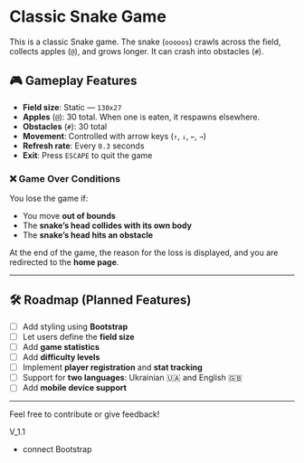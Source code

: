 # Classic Snake Game

This is a classic Snake game. The snake (`ooooos`) crawls across the field, collects apples (`@`), and grows longer. It can crash into obstacles (`#`).

## 🎮 Gameplay Features

- **Field size**: Static — `130x27`
- **Apples** (`@`): 30 total. When one is eaten, it respawns elsewhere.
- **Obstacles** (`#`): 30 total
- **Movement**: Controlled with arrow keys (`↑`, `↓`, `←`, `→`)
- **Refresh rate**: Every `0.3` seconds
- **Exit**: Press `ESCAPE` to quit the game

### ❌ Game Over Conditions

You lose the game if:

- You move **out of bounds**
- The **snake’s head collides with its own body**
- The **snake’s head hits an obstacle**

At the end of the game, the reason for the loss is displayed, and you are redirected to the **home page**.

---

## 🛠️ Roadmap (Planned Features)

- [ ] Add styling using **Bootstrap**
- [ ] Let users define the **field size**
- [ ] Add **game statistics**
- [ ] Add **difficulty levels**
- [ ] Implement **player registration** and **stat tracking**
- [ ] Support for **two languages**: Ukrainian 🇺🇦 and English 🇬🇧
- [ ] Add **mobile device support**

---

Feel free to contribute or give feedback!

V_1.1
- connect Bootstrap